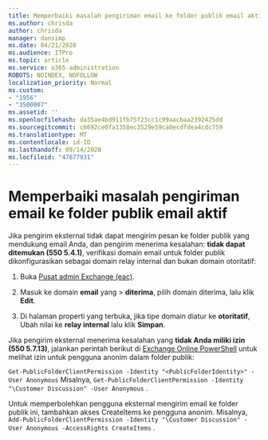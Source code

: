 ```yaml
---
title: Memperbaiki masalah pengiriman email ke folder publik email aktif
ms.author: chrisda
author: chrisda
manager: dansimp
ms.date: 04/21/2020
ms.audience: ITPro
ms.topic: article
ms.service: o365-administration
ROBOTS: NOINDEX, NOFOLLOW
localization_priority: Normal
ms.custom:
- "1956"
- "3500007"
ms.assetid: ''
ms.openlocfilehash: da35ae4bd911fb75f23cc1c99aacbaa2392425dd
ms.sourcegitcommit: c6692ce0fa1358ec3529e59ca0ecdfdea4cdc759
ms.translationtype: MT
ms.contentlocale: id-ID
ms.lasthandoff: 09/14/2020
ms.locfileid: "47677931"
---
```

# <a name="fix-email-delivery-issues-to-mail-enabled-public-folders"></a>Memperbaiki masalah pengiriman email ke folder publik email aktif

Jika pengirim eksternal tidak dapat mengirim pesan ke folder publik yang mendukung email Anda, dan pengirim menerima kesalahan: **tidak dapat ditemukan (550 5.4.1)**, verifikasi domain email untuk folder publik dikonfigurasikan sebagai domain relay internal dan bukan domain otoritatif:

1. Buka [Pusat admin Exchange (eac)](https://docs.microsoft.com/Exchange/exchange-admin-center).

2. Masuk ke domain **email** yang \> **diterima**, pilih domain diterima, lalu klik **Edit**.

3. Di halaman properti yang terbuka, jika tipe domain diatur ke **otoritatif**, Ubah nilai ke **relay internal** lalu klik **Simpan**.

Jika pengirim eksternal menerima kesalahan yang **tidak Anda miliki izin (550 5.7.13)**, jalankan perintah berikut di [Exchange Online PowerShell](https://docs.microsoft.com/powershell/exchange/exchange-online/connect-to-exchange-online-powershell/connect-to-exchange-online-powershell) untuk melihat izin untuk pengguna anonim dalam folder publik:

`Get-PublicFolderClientPermission -Identity "<PublicFolderIdentity>" -User Anonymous` Misalnya, `Get-PublicFolderClientPermission -Identity "\Customer Discussion" -User Anonymous` .

Untuk memperbolehkan pengguna eksternal mengirim email ke folder publik ini, tambahkan akses CreateItems ke pengguna anonim. Misalnya, `Add-PublicFolderClientPermission -Identity "\Customer Discussion" -User Anonymous -AccessRights CreateItems` .
